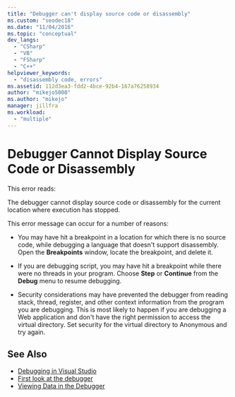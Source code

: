```yaml
---
title: "Debugger can't display source code or disassembly"
ms.custom: "seodec18"
ms.date: "11/04/2016"
ms.topic: "conceptual"
dev_langs:
  - "CSharp"
  - "VB"
  - "FSharp"
  - "C++"
helpviewer_keywords:
  - "disassembly code, errors"
ms.assetid: 112d3ea3-fdd2-4bce-92b4-167a76258934
author: "mikejo5000"
ms.author: "mikejo"
manager: jillfra
ms.workload:
  - "multiple"
---
```

# Debugger Cannot Display Source Code or Disassembly
This error reads:

 The debugger cannot display source code or disassembly for the current location where execution has stopped.

 This error message can occur for a number of reasons:

- You may have hit a breakpoint in a location for which there is no source code, while debugging a language that doesn't support disassembly. Open the **Breakpoints** window, locate the breakpoint, and delete it.

- If you are debugging script, you may have hit a breakpoint while there were no threads in your program. Choose **Step** or **Continue** from the **Debug** menu to resume debugging.

- Security considerations may have prevented the debugger from reading stack, thread, register, and other context information from the program you are debugging. This is most likely to happen if you are debugging a Web application and don't have the right permission to access the virtual directory. Set security for the virtual directory to Anonymous and try again.

## See Also
- [Debugging in Visual Studio](../debugger/index.md)
- [First look at the debugger](../debugger/debugger-feature-tour.md)
- [Viewing Data in the Debugger](../debugger/viewing-data-in-the-debugger.md)